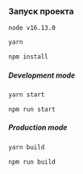 ### Запуск проекта

`node v16.13.0`

```bash
yarn
```

```bash
npm install
```

##### Development mode

```bash
yarn start
```

```bash
npm run start
```

##### Production mode

```bash
yarn build
```

```bash
npm run build
```
